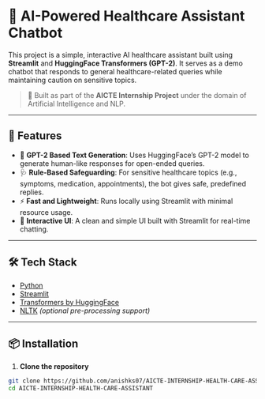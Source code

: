 # 🏥 AI-Powered Healthcare Assistant Chatbot

This project is a simple, interactive AI healthcare assistant built using **Streamlit** and **HuggingFace Transformers (GPT-2)**. It serves as a demo chatbot that responds to general healthcare-related queries while maintaining caution on sensitive topics.

> 🔬 Built as part of the **AICTE Internship Project** under the domain of Artificial Intelligence and NLP.

---

## 🚀 Features

- 🧠 **GPT-2 Based Text Generation**: Uses HuggingFace’s GPT-2 model to generate human-like responses for open-ended queries.
- 🩺 **Rule-Based Safeguarding**: For sensitive healthcare topics (e.g., symptoms, medication, appointments), the bot gives safe, predefined replies.
- ⚡ **Fast and Lightweight**: Runs locally using Streamlit with minimal resource usage.
- 💬 **Interactive UI**: A clean and simple UI built with Streamlit for real-time chatting.

---

## 🛠️ Tech Stack

- [Python](https://www.python.org/)
- [Streamlit](https://streamlit.io/)
- [Transformers by HuggingFace](https://huggingface.co/transformers/)
- [NLTK](https://www.nltk.org/) *(optional pre-processing support)*

---

## 📦 Installation

1. **Clone the repository**

```bash
git clone https://github.com/anishks07/AICTE-INTERNSHIP-HEALTH-CARE-ASSISTANT.git
cd AICTE-INTERNSHIP-HEALTH-CARE-ASSISTANT
